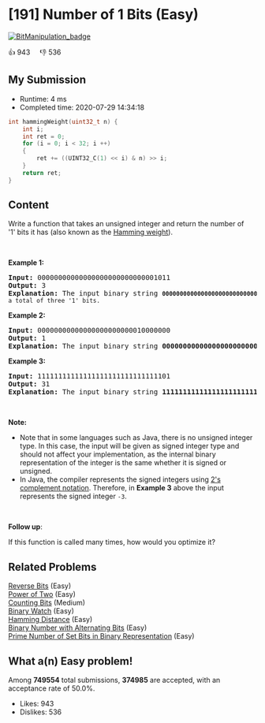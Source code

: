 # [191] Number of 1 Bits (Easy)

[![BitManipulation_badge](https://img.shields.io/badge/topic-BitManipulation-green.svg)](https://leetcode.com/problems/number-of-1-bits/) 

:+1: 943 &nbsp; &nbsp; :thumbsdown: 536

## My Submission

- Runtime: 4 ms
- Completed time: 2020-07-29 14:34:18

```c
int hammingWeight(uint32_t n) {
    int i;
    int ret = 0;
    for (i = 0; i < 32; i ++)
    {
        ret += ((UINT32_C(1) << i) & n) >> i;
    }
    return ret;
}                                                                                        
```

## Content
<p>Write a function that takes an unsigned integer and return&nbsp;the number of &#39;1&#39;&nbsp;bits it has (also known as the <a href="http://en.wikipedia.org/wiki/Hamming_weight" target="_blank">Hamming weight</a>).</p>

<p>&nbsp;</p>

<p><strong>Example 1:</strong></p>

<pre>
<strong>Input:</strong> 00000000000000000000000000001011
<strong>Output:</strong> 3
<strong>Explanation: </strong>The input binary string <code><strong>00000000000000000000000000001011</strong>&nbsp;has a total of three &#39;1&#39; bits.</code>
</pre>

<p><strong>Example 2:</strong></p>

<pre>
<strong>Input:</strong> 00000000000000000000000010000000
<strong>Output:</strong> 1
<strong>Explanation: </strong>The input binary string <strong>00000000000000000000000010000000</strong>&nbsp;has a total of one &#39;1&#39; bit.
</pre>

<p><strong>Example 3:</strong></p>

<pre>
<strong>Input:</strong> 11111111111111111111111111111101
<strong>Output:</strong> 31
<strong>Explanation: </strong>The input binary string <strong>11111111111111111111111111111101</strong> has a total of thirty one &#39;1&#39; bits.</pre>

<p>&nbsp;</p>

<p><strong>Note:</strong></p>

<ul>
	<li>Note that in some languages such as Java, there is no unsigned integer type. In this case, the input will be given as signed integer type and should not affect your implementation, as the internal binary representation of the integer is the same whether it is signed or unsigned.</li>
	<li>In Java,&nbsp;the compiler represents the signed integers using <a href="https://en.wikipedia.org/wiki/Two%27s_complement" target="_blank">2&#39;s complement notation</a>. Therefore, in <strong>Example 3</strong>&nbsp;above the input represents the signed integer <code>-3</code>.</li>
</ul>

<p>&nbsp;</p>

<p><b>Follow up</b>:</p>

<p>If this function is called many times, how would you optimize it?</p>


## Related Problems
[Reverse Bits](https://leetcode.com/problems/reverse-bits/) (Easy) <br>
[Power of Two](https://leetcode.com/problems/power-of-two/) (Easy) <br>
[Counting Bits](https://leetcode.com/problems/counting-bits/) (Medium) <br>
[Binary Watch](https://leetcode.com/problems/binary-watch/) (Easy) <br>
[Hamming Distance](https://leetcode.com/problems/hamming-distance/) (Easy) <br>
[Binary Number with Alternating Bits](https://leetcode.com/problems/binary-number-with-alternating-bits/) (Easy) <br>
[Prime Number of Set Bits in Binary Representation](https://leetcode.com/problems/prime-number-of-set-bits-in-binary-representation/) (Easy) <br>

## What a(n) Easy problem!
Among **749554** total submissions, **374985** are accepted, with an acceptance rate of 50.0%. <br>

- Likes: 943
- Dislikes: 536

